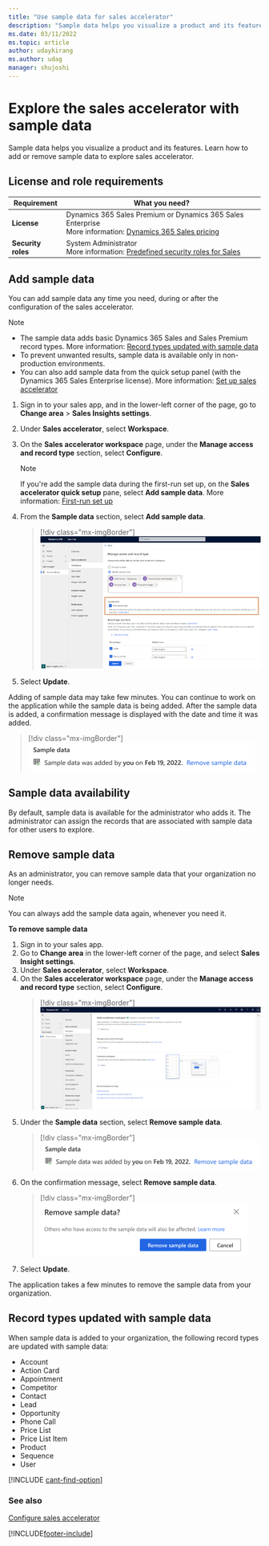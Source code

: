 ```yaml
---
title: "Use sample data for sales accelerator"
description: "Sample data helps you visualize a product and its features. Learn how to add or remove sample data to explore sales accelerator."
ms.date: 03/11/2022
ms.topic: article
author: udaykirang
ms.author: udag
manager: shujoshi
---
```

# Explore the sales accelerator with sample data 

Sample data helps you visualize a product and its features. Learn how to add or remove sample data to explore sales accelerator.

## License and role requirements
| Requirement | What you need? |  
|-----------------------|---------|
| **License** | Dynamics 365 Sales Premium or Dynamics 365 Sales Enterprise <br>More information: [Dynamics 365 Sales pricing](https://dynamics.microsoft.com/sales/pricing/) |
| **Security roles** | System Administrator <br>  More information: [Predefined security roles for Sales](security-roles-for-sales.md)|

  

## Add sample data

You can add sample data any time you need, during or after the configuration of the sales accelerator.  

> [!NOTE]
> - The sample data adds basic Dynamics 365 Sales and Sales Premium record types. More information: [Record types updated with sample data](#record-types-updated-with-sample-data)     
> - To prevent unwanted results, sample data is available only in non-production environments.  
> - You can also add sample data from the quick setup panel (with the Dynamics 365 Sales Enterprise license). More information: [Set up sales accelerator](digital-selling.md#set-up-sales-accelerator)

1. Sign in to your sales app, and in the lower-left corner of the page, go to **Change area** > **Sales Insights settings**.
2. Under **Sales accelerator**, select **Workspace**.    
3. On the **Sales accelerator workspace** page, under the **Manage access and record type** section, select **Configure**. 
    
    >[!NOTE]
    >If you're add the sample data during the first-run set up, on the **Sales accelerator quick setup** pane, select **Add sample data**. 
    >More information: [First-run set up](enable-configure-sales-accelerator.md#first-run-set-up)

4. From the **Sample data** section, select **Add sample data**.   
        
    > [!div class="mx-imgBorder"]
    > ![Select Add sample data from the Manage access and record type page](media/sample-data-popup.png "Select Add sample data from the Manage access and record type page")   

5. Select **Update**. 

Adding of sample data may take few minutes. You can continue to work on the application while the sample data is being added. After the sample data is added, a confirmation message is displayed with the date and time it was added.

> [!div class="mx-imgBorder"]
> ![Confirmation message of sample data added later](media/sample-data-add-later-confirmation-message.png "Confirmation message of sample data added later")     

## Sample data availability

By default, sample data is available for the administrator who adds it. The administrator can assign the records that are associated with sample data for other users to explore.

## Remove sample data

As an administrator, you can remove sample data that your organization no longer needs.

>[!NOTE]
>You can always add the sample data again, whenever you need it.

**To remove sample data**

1. Sign in to your sales app.   
2. Go to **Change area** in the lower-left corner of the page, and select **Sales Insight settings**.    
3. Under **Sales accelerator**, select **Workspace**.    
4.	On the **Sales accelerator workspace** page, under the **Manage access and record type** section, select **Configure**.     
    >[!div class="mx-imgBorder"]
    >![Sales accelerator setup page](media/sa-setup-page.png "Sales accelerator setup page")          
5.	Under the **Sample data** section, select **Remove sample data**.   
    > [!div class="mx-imgBorder"]
    > ![Confirmation message of sample data added later](media/sample-data-add-later-confirmation-message.png "Confirmation message of sample data added later")   
6. On the confirmation message, select **Remove sample data**.    
    > [!div class="mx-imgBorder"]
    > ![Confirmation message to remove sample data](media/sample-data-remove-confirmation-message.png "Confirmation message to remove sample data")      
7. Select **Update**.  

The application takes a few minutes to remove the sample data from your organization.

## Record types updated with sample data

When sample data is added to your organization, the following record types are updated with sample data:

- Account
- Action Card
- Appointment
- Competitor
- Contact
- Lead
- Opportunity
- Phone Call
- Price List
- Price List Item
- Product
- Sequence
- User

[!INCLUDE [cant-find-option](../includes/cant-find-option.md)]

### See also

[Configure sales accelerator](enable-configure-sales-accelerator.md)


[!INCLUDE[footer-include](../includes/footer-banner.md)]
